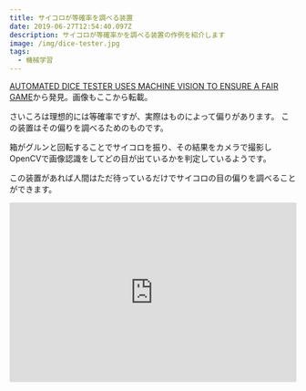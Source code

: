 ```yaml
---
title: サイコロが等確率を調べる装置
date: 2019-06-27T12:54:40.097Z
description: サイコロが等確率かを調べる装置の作例を紹介します
image: /img/dice-tester.jpg
tags:
  - 機械学習
---
```

[AUTOMATED DICE TESTER USES MACHINE VISION TO ENSURE A FAIR GAME](https://hackaday.com/2019/06/20/automated-dice-tester-uses-machine-vision-to-ensure-a-fair-game/)から発見。画像もここから転載。

さいころは理想的には等確率ですが、実際はものによって偏りがあります。
この装置はその偏りを調べるためのものです。

箱がグルンと回転することでサイコロを振り、その結果をカメラで撮影しOpenCVで画像認識をしてどの目が出ているかを判定しているようです。

この装置があれば人間はただ待っているだけでサイコロの目の偏りを調べることができます。

<iframe width="100%" height="315" src="https://www.youtube.com/embed/YTFamRKdVT8" frameborder="0" allow="accelerometer; autoplay; encrypted-media; gyroscope; picture-in-picture" allowfullscreen></iframe>
